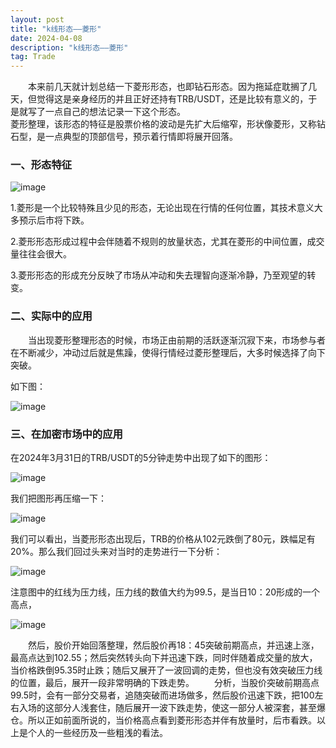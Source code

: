 ```yaml
---
layout: post
title: "k线形态——菱形"
date: 2024-04-08
description: "k线形态——菱形"
tag: Trade
---    
```

&emsp;&emsp;本来前几天就计划总结一下菱形形态，也即钻石形态。因为拖延症耽搁了几天，但觉得这是亲身经历的并且正好还持有TRB/USDT，还是比较有意义的，于是就写了一点自己的想法记录一下这个形态。  
菱形整理，该形态的特征是股票价格的波动是先扩大后缩窄，形状像菱形，又称钻石型，是一点典型的顶部信号，预示着行情即将展开回落。  


### 一、形态特征

![image](https://github.com/hengdactn/ctnhb.github.io/assets/70909689/1afd3810-c8ec-42d2-91fc-1c114d0b1478)

1.菱形是一个比较特殊且少见的形态，无论出现在行情的任何位置，其技术意义大多预示后市将下跌。

2.菱形形态形成过程中会伴随着不规则的放量状态，尤其在菱形的中间位置，成交量往往会很大。

3.菱形形态的形成充分反映了市场从冲动和失去理智向逐渐冷静，乃至观望的转变。

### 二、实际中的应用  

&emsp;&emsp;当出现菱形整理形态的时候，市场正由前期的活跃逐渐沉寂下来，市场参与者在不断减少，冲动过后就是焦躁，使得行情经过菱形整理后，大多时候选择了向下突破。

如下图：

![image](https://github.com/hengdactn/ctnhb.github.io/assets/70909689/e457c780-b591-49cb-b979-39763bb07bc8)  

### 三、在加密市场中的应用  
在2024年3月31日的TRB/USDT的5分钟走势中出现了如下的图形：

![image](https://github.com/hengdactn/ctnhb.github.io/assets/70909689/bee9dd3d-0fcc-4e4d-b54f-6f85971ee284)  

我们把图形再压缩一下：  

![image](https://github.com/hengdactn/ctnhb.github.io/assets/70909689/e9bb448d-3507-4768-b6ac-cea73fa39a44)  

我们可以看出，当菱形形态出现后，TRB的价格从102元跌倒了80元，跌幅足有20%。那么我们回过头来对当时的走势进行一下分析：  

![image](https://github.com/hengdactn/ctnhb.github.io/assets/70909689/37ea5402-53af-4303-952e-1b0beaf0c144)  

注意图中的红线为压力线，压力线的数值大约为99.5，是当日10：20形成的一个高点，

![image](https://github.com/hengdactn/ctnhb.github.io/assets/70909689/5dda52f8-47df-41f4-9300-180f12dbea39)  

&emsp;&emsp;然后，股价开始回落整理，然后股价再18：45突破前期高点，并迅速上涨，最高点达到102.55；然后突然转头向下并迅速下跌，同时伴随着成交量的放大，当价格跌倒95.35时止跌；随后又展开了一波回调的走势，但也没有效突破压力线的位置，最后，展开一段非常明确的下跌走势。
&emsp;&emsp;分析，当股价突破前期高点99.5时，会有一部分交易者，追随突破而进场做多，然后股价迅速下跌，把100左右入场的这部分人浅套住，随后展开一波下跌走势，使这一部分人被深套，甚至爆仓。所以正如前面所说的，当价格高点看到菱形形态并伴有放量时，后市看跌。以上是个人的一些经历及一些粗浅的看法。









